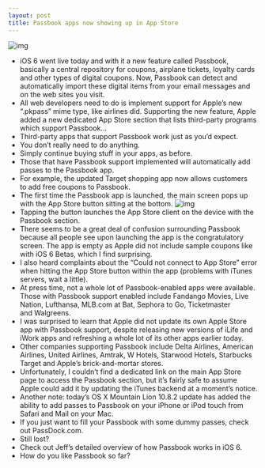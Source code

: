 ```yaml
---
layout: post
title: Passbook apps now showing up in App Store
---
```

![img](http://media.idownloadblog.com/wp-content/uploads/2012/09/Passbook-airline-ticket.jpeg)
* iOS 6 went live today and with it a new feature called Passbook, basically a central repository for coupons, airplane tickets, loyalty cards and other types of digital coupons. Now, Passbook can detect and automatically import these digital items from your email messages and on the web sites you visit.
* All web developers need to do is implement support for Apple’s new “.pkpass” mime type, like airlines did. Supporting the new feature, Apple added a new dedicated App Store section that lists third-party programs which support Passbook…
* Third-party apps that support Passbook work just as you’d expect.
* You don’t really need to do anything.
* Simply continue buying stuff in your apps, as before.
* Those that have Passbook support implemented will automatically add passes to the Passbook app.
* For example, the updated Target shopping app now allows customers to add free coupons to Passbook.
* The first time the Passbook app is launched, the main screen pops up with the App Store button sitting at the bottom.
![img](http://media.idownloadblog.com/wp-content/uploads/2012/09/Passbook-for-iOS-iPhone-screenshot-001.jpg)
* Tapping the button launches the App Store client on the device with the Passbook section.
* There seems to be a great deal of confusion surrounding Passbook because all people see upon launching the app is the congratulatory screen. The app is empty as Apple did not include sample coupons like with iOS 6 Betas, which I find surprising.
* I also heard complaints about the “Could not connect to App Store” error when hitting the App Store button within the app (problems with iTunes servers, wait a little).
* At press time, not a whole lot of Passbook-enabled apps were available. Those with Passbook support enabled include Fandango Movies, Live Nation, Lufthansa, MLB.com at Bat, Sephora to Go, Ticketmaster and Walgreens.
* I was surprised to learn that Apple did not update its own Apple Store app with Passbook support, despite releasing new versions of iLife and iWork apps and refreshing a whole lot of its other apps earlier today.
* Other companies supporting Passbook include Delta Airlines, American Airlines, United Airlines, Amtrak, W Hotels, Starwood Hotels, Starbucks Target and Apple’s brick-and-mortar stores.
* Unfortunately, I couldn’t find a dedicated link on the main App Store page to access the Passbook section, but it’s fairly safe to assume Apple could add it by updating the iTunes backend at a moment’s notice.
* Another note: today’s OS X Mountain Lion 10.8.2 update has added the ability to add passes to Passbook on your iPhone or iPod touch from Safari and Mail on your Mac.
* If you just want to fill your Passbook with some dummy passes, check out PassDock.com.
* Still lost?
* Check out Jeff’s detailed overview of how Passbook works in iOS 6.
* How do you like Passbook so far?

